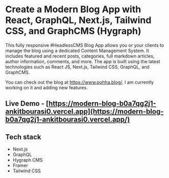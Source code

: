 # Create a Modern Blog App with React, GraphQL, Next.js, Tailwind CSS, and GraphCMS (Hygraph)

This fully responsive #HeadlessCMS Blog App allows you or your clients to manage the blog using a dedicated Content Management System. It includes featured and recent posts, categories, full markdown articles, author information, comments, and more. The app is built using the latest technologies such as React JS, Next.js, Tailwind CSS, GraphQL, and GraphCMS.

You can check out the blog at https://www.pohha.blog/. I am currently working on it and adding new features.

## Live Demo - [https://modern-blog-b0a7qg2j1-ankitbourasi0.vercel.app](https://modern-blog-b0a7qg2j1-ankitbourasi0.vercel.app/)

## Tech stack

- Next.js
- GraphQL
- Hygraph CMS
- Framer
- Tailwind CSS
